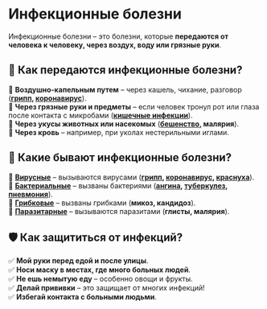 # Инфекционные болезни

Инфекционные болезни – это болезни, которые **передаются от человека к человеку, через воздух, воду или грязные руки**.  

## 🦠 Как передаются инфекционные болезни?
🔹 **Воздушно-капельным путем** – через кашель, чихание, разговор (**[грипп](gripp.md), [коронавирус](covid.md)**).  
🔹 **Через грязные руки и предметы** – если человек тронул рот или глаза после контакта с микробами (**[кишечные инфекции](intestinal_infections.md)**).  
🔹 **Через укусы животных или насекомых** (**[бешенство](rabies.md), малярия**).  
🔹 **Через кровь** – например, при уколах нестерильными иглами.  

## 🚨 Какие бывают инфекционные болезни?
🔹 **[Вирусные](viral_diseases.md)** – вызываются вирусами (**[грипп](gripp.md), [коронавирус](covid.md), [краснуха](rubella.md)**).  
🔹 **[Бактериальные](bacterial_infections.md)** – вызваны бактериями (**[ангина](angina.md), [туберкулез](tuberculosis.md), [пневмония](pneumonia.md)**).  
🔹 **[Грибковые](fungal_diseases.md)** – вызваны грибками (**микоз, кандидоз**).  
🔹 **[Паразитарные](parasitic_diseases.md)** – вызываются паразитами (**глисты, малярия**).  

## 🛡 Как защититься от инфекций?
✅ **Мой руки перед едой и после улицы**.  
✅ **Носи маску в местах, где много больных людей**.  
✅ **Не ешь немытую еду** – особенно овощи и фрукты.  
✅ **Делай прививки** – это защищает от многих инфекций!  
✅ **Избегай контакта с больными людьми**.  

